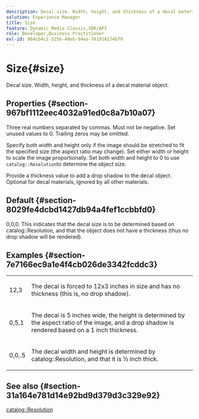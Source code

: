 ```yaml
---
description: Decal size. Width, height, and thickness of a decal material object.
solution: Experience Manager
title: Size
feature: Dynamic Media Classic,SDK/API
role: Developer,Business Practitioner
exl-id: 964cb4c1-5256-40eb-94ea-761916174b79
---
```

# Size{#size}

Decal size. Width, height, and thickness of a decal material object.

## Properties {#section-967bf1112eec4032a91ed0c8a7b10a07}

Three real numbers separated by commas. Must not be negative. Set unused values to 0. Trailing zeros may be omitted.

Specify both width and height only if the image should be stretched to fit the specified size (the aspect ratio may change). Set either width or height to scale the image proportionally. Set both width and height to 0 to use `catalog::Resolution`to determine the object size.

Provide a thickness value to add a drop shadow to the decal object. Optional for decal materials, ignored by all other materials.

## Default {#section-8029fe4dcbd1427db94a4fef1ccbbfd0}

0,0,0. This indicates that the decal size is to be determined based on catalog::Resolution, and that the object does not have a thickness (thus no drop shadow will be rendered).

## Examples {#section-7e7166ec9a1e4f4cb026de3342fcddc3}

<table id="simpletable_E3503BD975F342C58DDB4C2B56BF0CEE"> 
 <tr class="strow"> 
  <td class="stentry"> <p>12,3 </p></td> 
  <td class="stentry"> <p>The decal is forced to 12x3 inches in size and has no thickness (this is, no drop shadow). </p></td> 
 </tr> 
 <tr class="strow"> 
  <td class="stentry"> <p>0,5,1 </p></td> 
  <td class="stentry"> <p>The decal is 5 inches wide, the height is determined by the aspect ratio of the image, and a drop shadow is rendered based on a 1 inch thickness. </p></td> 
 </tr> 
 <tr class="strow"> 
  <td class="stentry"> <p>0,0,.5 </p></td> 
  <td class="stentry"> <p>The decal width and height is determined by catalog::Resolution, and that it is ½ inch thick. </p></td> 
 </tr> 
</table>

## See also {#section-31a164e781d14e92bd9d379d3c329e92}

[catalog::Resolution](../../../../../ir-api/material-cat/image-rendering-api-ref/c-ir-material-catalog/c-ir-attributes-reference/r-ir-resolution.md#reference-09fe14e6bfbf4db6b7f4369fffecc806)
